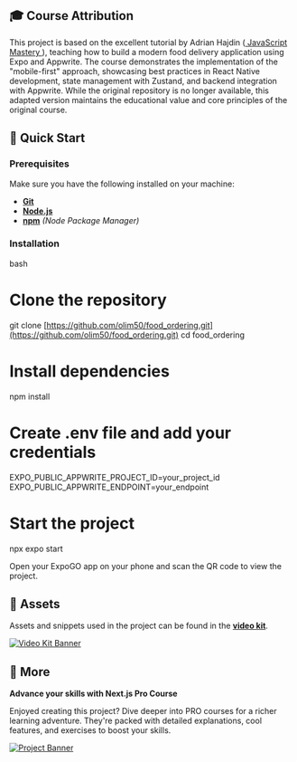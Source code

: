 ## 🎓 Course Attribution

This project is based on the excellent tutorial by Adrian Hajdin (<a href="https://github.com/adrianhajdin"> JavaScript Mastery </a>), teaching how to build a modern food delivery application using Expo and Appwrite. The course demonstrates the implementation of the "mobile-first" approach, showcasing best practices in React Native development, state management with Zustand, and backend integration with Appwrite. While the original repository is no longer available, this adapted version maintains the educational value and core principles of the original course.

## <a name="quick-start">🤸 Quick Start</a>

### Prerequisites

Make sure you have the following installed on your machine:

- **[Git](https://git-scm.com/)**
- **[Node.js](https://nodejs.org/en)**
- **[npm](https://www.npmjs.com/)** _(Node Package Manager)_

### Installation

bash

# Clone the repository

git clone [https://github.com/olim50/food_ordering.git](https://github.com/olim50/food_ordering.git) cd food_ordering

# Install dependencies

npm install

# Create .env file and add your credentials

EXPO_PUBLIC_APPWRITE_PROJECT_ID=your_project_id EXPO_PUBLIC_APPWRITE_ENDPOINT=your_endpoint

# Start the project

npx expo start

Open your ExpoGO app on your phone and scan the QR code to view the project.

## <a name="links">🔗 Assets</a>

Assets and snippets used in the project can be found in the **[video kit](https://jsmastery.com/video-kit/d6633345-8797-4b96-8a4b-935618306d1d)**.

<a href="https://jsmastery.com/video-kit/d6633345-8797-4b96-8a4b-935618306d1d" target="_blank">
  <img src="./assets/readme/videokit.png" alt="Video Kit Banner">
</a>

## <a name="more">🚀 More</a>

**Advance your skills with Next.js Pro Course**

Enjoyed creating this project? Dive deeper into PRO courses for a richer learning adventure. They're packed with detailed explanations, cool features, and exercises to boost your skills.

<a href="https://jsm.dev/rn-food-jsm" target="_blank">
  <img src="./assets/readme/jsmpro.png" alt="Project Banner">
</a>
